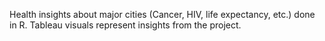 Health insights about major cities (Cancer, HIV, life expectancy, etc.) done in R. Tableau visuals represent insights from the project.

